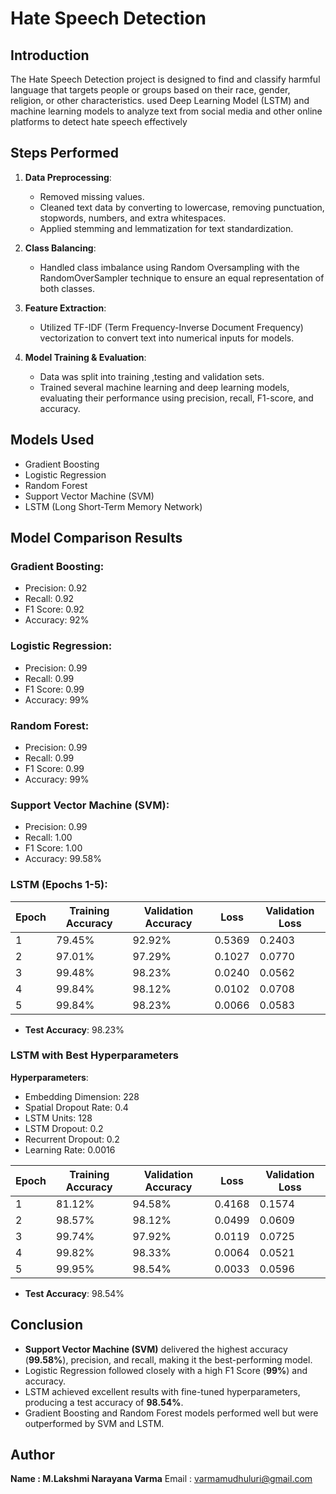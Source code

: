 # Hate Speech Detection  

## Introduction  
The Hate Speech Detection project is designed to find and classify harmful language that targets people or groups based on their race, gender, religion, or other characteristics. used Deep Learning Model (LSTM) and machine learning models to analyze text from social media and other online platforms to detect hate speech effectively
## Steps Performed  
1. **Data Preprocessing**:  
   - Removed missing values.  
   - Cleaned text data by converting to lowercase, removing punctuation, stopwords, numbers, and extra whitespaces.  
   - Applied stemming and lemmatization for text standardization.  

2. **Class Balancing**:  
   - Handled class imbalance using Random Oversampling with the RandomOverSampler technique to ensure an equal representation of both classes.  

3. **Feature Extraction**:  
   - Utilized TF-IDF (Term Frequency-Inverse Document Frequency) vectorization to convert text into numerical inputs for models.  

4. **Model Training & Evaluation**:  
   - Data was split into training ,testing and validation sets.  
   - Trained several machine learning and deep learning models, evaluating their performance using precision, recall, F1-score, and accuracy.  

## Models Used  
- Gradient Boosting  
- Logistic Regression  
- Random Forest  
- Support Vector Machine (SVM)  
- LSTM (Long Short-Term Memory Network)  

## Model Comparison Results  

### Gradient Boosting:  
- Precision: 0.92  
- Recall: 0.92  
- F1 Score: 0.92  
- Accuracy: 92%  

### Logistic Regression:  
- Precision: 0.99  
- Recall: 0.99  
- F1 Score: 0.99  
- Accuracy: 99%  

### Random Forest:  
- Precision: 0.99  
- Recall: 0.99  
- F1 Score: 0.99  
- Accuracy: 99%  

### Support Vector Machine (SVM):  
- Precision: 0.99  
- Recall: 1.00  
- F1 Score: 1.00  
- Accuracy: 99.58%  

### LSTM (Epochs 1-5):  

| Epoch | Training Accuracy | Validation Accuracy | Loss  | Validation Loss |  
|-------|--------------------|---------------------|-------|-----------------|  
| 1     | 79.45%            | 92.92%             | 0.5369| 0.2403          |  
| 2     | 97.01%            | 97.29%             | 0.1027| 0.0770          |  
| 3     | 99.48%            | 98.23%             | 0.0240| 0.0562          |  
| 4     | 99.84%            | 98.12%             | 0.0102| 0.0708          |  
| 5     | 99.84%            | 98.23%             | 0.0066| 0.0583          |  

- **Test Accuracy**: 98.23%  

### LSTM with Best Hyperparameters  

**Hyperparameters**:  
- Embedding Dimension: 228  
- Spatial Dropout Rate: 0.4  
- LSTM Units: 128  
- LSTM Dropout: 0.2  
- Recurrent Dropout: 0.2  
- Learning Rate: 0.0016  

| Epoch | Training Accuracy | Validation Accuracy | Loss  | Validation Loss |  
|-------|--------------------|---------------------|-------|-----------------|  
| 1     | 81.12%            | 94.58%             | 0.4168| 0.1574          |  
| 2     | 98.57%            | 98.12%             | 0.0499| 0.0609          |  
| 3     | 99.74%            | 97.92%             | 0.0119| 0.0725          |  
| 4     | 99.82%            | 98.33%             | 0.0064| 0.0521          |  
| 5     | 99.95%            | 98.54%             | 0.0033| 0.0596          |  

- **Test Accuracy**: 98.54%  

## Conclusion  

- **Support Vector Machine (SVM)** delivered the highest accuracy (**99.58%**), precision, and recall, making it the best-performing model.  
- Logistic Regression followed closely with a high F1 Score (**99%**) and accuracy.  
- LSTM achieved excellent results with fine-tuned hyperparameters, producing a test accuracy of **98.54%**.  
- Gradient Boosting and Random Forest models performed well but were outperformed by SVM and LSTM.

## Author

**Name : M.Lakshmi Narayana Varma**
Email : [varmamudhuluri@gmail.com](mailto:varmamudhuluri@gmail.com)
